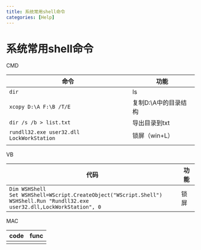```yaml
---
title: 系统常用shell命令
categories: [Help]
---
```


# 系统常用shell命令

CMD

| 命令                                      | 功能                 |
| ----------------------------------------- | -------------------- |
| `dir`                                     | ls                   |
| `xcopy D:\A F:\B /T/E`                    | 复制D:\A中的目录结构 |
| `dir /s /b > list.txt`                    | 导出目录到txt        |
| `rundll32.exe user32.dll LockWorkStation` | 锁屏（win+L）        |
|                                           |                      |


VB

| 代码                                                         | 功能 |
| ------------------------------------------------------------ | ---- |
| `Dim WSHShell`<br/>`Set WSHShell=WScript.CreateObject("WScript.Shell")`<br/>`WSHShell.Run "Rundll32.exe user32.dll,LockWorkStation", 0` | 锁屏 |

MAC

| code | func |
| ---- | ---- |
|      |      |

